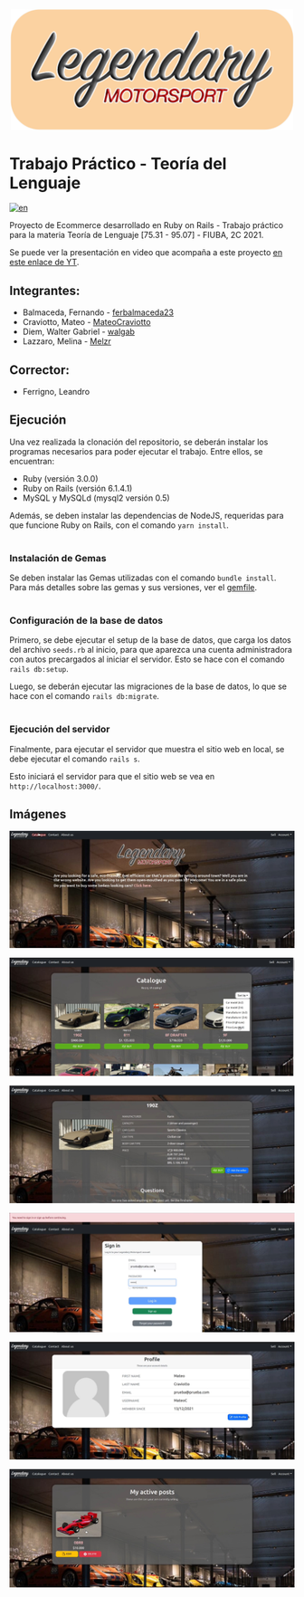 <div align="center">

<img src="./docs/img/lm_banner.png" alt="Legendary Motorsport Banner" width="500">

</div>

# Trabajo Práctico - Teoría del Lenguaje

[![en](https://img.shields.io/badge/lang-en-blue.svg)](https://github.com/walgab/Legendary_Motorsport#readme)

Proyecto de Ecommerce desarrollado en Ruby on Rails - Trabajo práctico para la materia Teoría de Lenguaje [75.31 - 95.07] - FIUBA, 2C 2021.

Se puede ver la presentación en video que acompaña a este proyecto [en este enlace de YT](https://youtu.be/-0cxWvMj58c).

## Integrantes:
- Balmaceda, Fernando - [ferbalmaceda23](https://github.com/ferbalmaceda23)
- Craviotto, Mateo - [MateoCraviotto](https://github.com/MateoCraviotto)
- Diem, Walter Gabriel - [walgab](https://github.com/walgab)
- Lazzaro, Melina - [Melzr](https://github.com/Melzr)

## Corrector:
- Ferrigno, Leandro

## Ejecución
Una vez realizada la clonación del repositorio, se deberán instalar los programas necesarios para poder ejecutar el trabajo. Entre ellos, se encuentran:

- Ruby (versión 3.0.0)
- Ruby on Rails (versión 6.1.4.1)
- MySQL y MySQLd (mysql2 versión 0.5) 

Además, se deben instalar las dependencias de NodeJS, requeridas para que funcione Ruby on Rails, con el comando ```yarn install```.
<br><br>

### Instalación de Gemas
Se deben instalar las Gemas utilizadas con el comando ```bundle install```.
Para más detalles sobre las gemas y sus versiones, ver el [gemfile](https://github.com/MateoCraviotto/TP-Ruby-TDL/blob/main/ecommerce/Gemfile).
<br><br>

### Configuración de la base de datos

Primero, se debe ejecutar el setup de la base de datos, que carga los datos del archivo ```seeds.rb``` al inicio, para que aparezca una cuenta administradora con autos precargados al iniciar el servidor. Esto se hace con el comando ```rails db:setup```.

Luego, se deberán ejecutar las migraciones de la base de datos, lo que se hace con el comando ```rails db:migrate```.
<br><br>

### Ejecución del servidor

Finalmente, para ejecutar el servidor que muestra el sitio web en local, se debe ejecutar el comando ```rails s```.

Esto iniciará el servidor para que el sitio web se vea en ```http://localhost:3000/```.

## Imágenes

![Imagen 1](./docs/img/img1.jpg)

![Imagen 2](./docs/img/img2.jpg)

![Imagen 3](./docs/img/img3.jpg)

![Imagen 4](./docs/img/img4.jpg)

![Imagen 5](./docs/img/img5.jpg)

![Imagen 6](./docs/img/img6.jpg)